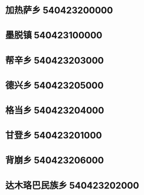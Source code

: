 # 加热萨乡 540423200000
# 墨脱镇 540423100000
# 帮辛乡 540423203000
# 德兴乡 540423205000
# 格当乡 540423204000
# 甘登乡 540423201000
# 背崩乡 540423206000
# 达木珞巴民族乡 540423202000
